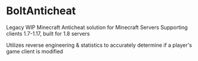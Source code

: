 # BoltAnticheat
Legacy WIP Minecraft Anticheat solution for Minecraft Servers
Supporting clients 1.7-1.17, built for 1.8 servers

Utilizes reverse engineering & statistics to accurately determine if a player's game client is modified
